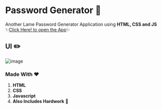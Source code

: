 # Password Generator 🔑
Another Lame Password Generator Application using **HTML, CSS and JS**<br>
✨<a href="https://password--generator.web.app/">Click Here! to open the App</a>✨
## UI ✏️
![image](https://user-images.githubusercontent.com/83702067/172405618-c5190916-96eb-414d-a870-14bc4cafe0d9.png)<br>
### Made With ❤️
1. **HTML**<br>
2. **CSS**<br>
3. **Javascript**<br>
4. **Also Includes Hardwork** 🥲
